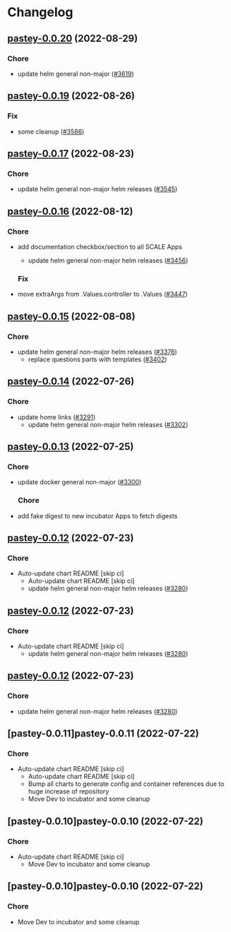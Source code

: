# Changelog



## [pastey-0.0.20](https://github.com/truecharts/charts/compare/pastey-0.0.19...pastey-0.0.20) (2022-08-29)

### Chore

- update helm general non-major ([#3619](https://github.com/truecharts/charts/issues/3619))




## [pastey-0.0.19](https://github.com/truecharts/charts/compare/pastey-0.0.17...pastey-0.0.19) (2022-08-26)

### Fix

- some cleanup ([#3586](https://github.com/truecharts/charts/issues/3586))




## [pastey-0.0.17](https://github.com/truecharts/charts/compare/pastey-0.0.16...pastey-0.0.17) (2022-08-23)

### Chore

- update helm general non-major helm releases ([#3545](https://github.com/truecharts/charts/issues/3545))




## [pastey-0.0.16](https://github.com/truecharts/charts/compare/pastey-0.0.15...pastey-0.0.16) (2022-08-12)

### Chore

- add documentation checkbox/section to all SCALE Apps
  - update helm general non-major helm releases ([#3456](https://github.com/truecharts/charts/issues/3456))

  ### Fix

- move extraArgs from .Values.controller to .Values ([#3447](https://github.com/truecharts/charts/issues/3447))




## [pastey-0.0.15](https://github.com/truecharts/charts/compare/pastey-0.0.14...pastey-0.0.15) (2022-08-08)

### Chore

- update helm general non-major helm releases ([#3376](https://github.com/truecharts/charts/issues/3376))
  - replace questions parts with templates ([#3402](https://github.com/truecharts/charts/issues/3402))




## [pastey-0.0.14](https://github.com/truecharts/apps/compare/pastey-0.0.13...pastey-0.0.14) (2022-07-26)

### Chore

- update home links ([#3291](https://github.com/truecharts/apps/issues/3291))
  - update helm general non-major helm releases ([#3302](https://github.com/truecharts/apps/issues/3302))




## [pastey-0.0.13](https://github.com/truecharts/apps/compare/pastey-0.0.12...pastey-0.0.13) (2022-07-25)

### Chore

- update docker general non-major ([#3300](https://github.com/truecharts/apps/issues/3300))

  ### Chore

- add fake digest to new incubator Apps to fetch digests




## [pastey-0.0.12](https://github.com/truecharts/apps/compare/pastey-0.0.11...pastey-0.0.12) (2022-07-23)

### Chore

- Auto-update chart README [skip ci]
  - Auto-update chart README [skip ci]
  - update helm general non-major helm releases ([#3280](https://github.com/truecharts/apps/issues/3280))




## [pastey-0.0.12](https://github.com/truecharts/apps/compare/pastey-0.0.11...pastey-0.0.12) (2022-07-23)

### Chore

- Auto-update chart README [skip ci]
  - update helm general non-major helm releases ([#3280](https://github.com/truecharts/apps/issues/3280))




## [pastey-0.0.12](https://github.com/truecharts/apps/compare/pastey-0.0.11...pastey-0.0.12) (2022-07-23)

### Chore

- update helm general non-major helm releases ([#3280](https://github.com/truecharts/apps/issues/3280))




## [pastey-0.0.11]pastey-0.0.11 (2022-07-22)

### Chore

- Auto-update chart README [skip ci]
  - Auto-update chart README [skip ci]
  - Bump all charts to generate config and container references due to huge increase of repository
  - Move Dev to incubator and some cleanup




## [pastey-0.0.10]pastey-0.0.10 (2022-07-22)

### Chore

- Auto-update chart README [skip ci]
  - Move Dev to incubator and some cleanup




## [pastey-0.0.10]pastey-0.0.10 (2022-07-22)

### Chore

- Move Dev to incubator and some cleanup
